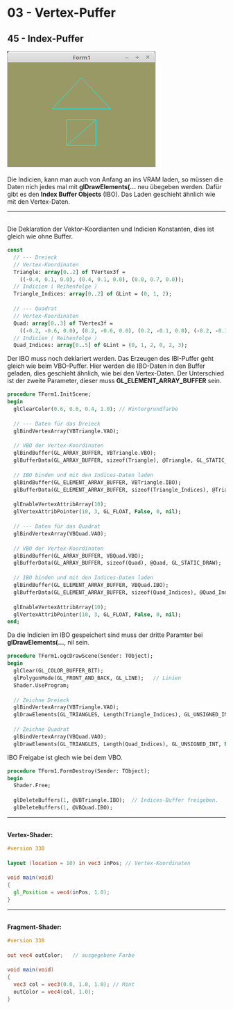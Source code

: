 # 03 - Vertex-Puffer
## 45 - Index-Puffer

<img src="image.png" alt="Selfhtml"><br><br>
Die Indicien, kann man auch von Anfang an ins VRAM laden, so müssen die Daten nich jedes mal mit <b>glDrawElements(...</b> neu übegeben werden.
Dafür gibt es den <b> Index Buffer Objects</b> (IBO).
Das Laden geschieht ähnlich wie mit den Vertex-Daten.
<hr><br>
Die Deklaration der Vektor-Koordianten und Indicien Konstanten, dies ist gleich wie ohne Buffer.

```pascal
const
  // --- Dreieck
  // Vertex-Koordinaten
  Triangle: array[0..2] of TVertex3f =
    ((-0.4, 0.1, 0.0), (0.4, 0.1, 0.0), (0.0, 0.7, 0.0));
  // Indicien ( Reihenfolge )
  Triangle_Indices: array[0..2] of GLint = (0, 1, 2);

  // --- Quadrat
  // Vertex-Koordinaten
  Quad: array[0..3] of TVertex3f =
    ((-0.2, -0.6, 0.0), (0.2, -0.6, 0.0), (0.2, -0.1, 0.0), (-0.2, -0.1, 0.0));
  // Indicien ( Reihenfolge )
  Quad_Indices: array[0..5] of GLint = (0, 1, 2, 0, 2, 3);
```

Der IBO muss noch deklariert werden.
Das Erzeugen des IBI-Puffer geht gleich wie beim VBO-Puffer.
Hier werden die IBO-Daten in den Buffer geladen, dies geschieht ähnlich, wie bei den Vertex-Daten.
Der Unterschied ist der zweite Parameter, dieser muss <b>GL_ELEMENT_ARRAY_BUFFER</b> sein.

```pascal
procedure TForm1.InitScene;
begin
  glClearColor(0.6, 0.6, 0.4, 1.0); // Hintergrundfarbe

  // --- Daten für das Dreieck
  glBindVertexArray(VBTriangle.VAO);

  // VBO der Vertex-Koordinaten
  glBindBuffer(GL_ARRAY_BUFFER, VBTriangle.VBO);
  glBufferData(GL_ARRAY_BUFFER, sizeof(Triangle), @Triangle, GL_STATIC_DRAW);

  // IBO binden und mit den Indices-Daten laden
  glBindBuffer(GL_ELEMENT_ARRAY_BUFFER, VBTriangle.IBO);
  glBufferData(GL_ELEMENT_ARRAY_BUFFER, sizeof(Triangle_Indices), @Triangle_Indices, GL_STATIC_DRAW);

  glEnableVertexAttribArray(10);
  glVertexAttribPointer(10, 3, GL_FLOAT, False, 0, nil);

  // --- Daten für das Quadrat
  glBindVertexArray(VBQuad.VAO);

  // VBO der Vertex-Koordinaten
  glBindBuffer(GL_ARRAY_BUFFER, VBQuad.VBO);
  glBufferData(GL_ARRAY_BUFFER, sizeof(Quad), @Quad, GL_STATIC_DRAW);

  // IBO binden und mit den Indices-Daten laden
  glBindBuffer(GL_ELEMENT_ARRAY_BUFFER, VBQuad.IBO);
  glBufferData(GL_ELEMENT_ARRAY_BUFFER, sizeof(Quad_Indices), @Quad_Indices, GL_STATIC_DRAW);

  glEnableVertexAttribArray(10);
  glVertexAttribPointer(10, 3, GL_FLOAT, False, 0, nil);
end;
```

Da die Indicien im IBO gespeichert sind muss der dritte Paramter bei <b>glDrawElements(...</b>, nil sein.

```pascal
procedure TForm1.ogcDrawScene(Sender: TObject);
begin
  glClear(GL_COLOR_BUFFER_BIT);
  glPolygonMode(GL_FRONT_AND_BACK, GL_LINE);   // Linien
  Shader.UseProgram;

  // Zeichne Dreieck
  glBindVertexArray(VBTriangle.VAO);
  glDrawElements(GL_TRIANGLES, Length(Triangle_Indices), GL_UNSIGNED_INT, Nil);  // Hier Nil

  // Zeichne Quadrat
  glBindVertexArray(VBQuad.VAO);
  glDrawElements(GL_TRIANGLES, Length(Quad_Indices), GL_UNSIGNED_INT, Nil);      // Hier Nil
```

IBO Freigabe ist glech wie bei dem VBO.

```pascal
procedure TForm1.FormDestroy(Sender: TObject);
begin
  Shader.Free;

  glDeleteBuffers(1, @VBTriangle.IBO);  // Indices-Buffer freigeben.
  glDeleteBuffers(1, @VBQuad.IBO);
```

<hr><br>
<b>Vertex-Shader:</b>


```glsl
#version 330

layout (location = 10) in vec3 inPos; // Vertex-Koordinaten

void main(void)
{
  gl_Position = vec4(inPos, 1.0);
}

```

<hr><br>
<b>Fragment-Shader:</b>

```glsl
#version 330

out vec4 outColor;   // ausgegebene Farbe

void main(void)
{
  vec3 col = vec3(0.0, 1.0, 1.0); // Mint
  outColor = vec4(col, 1.0);
}

```


